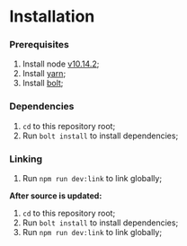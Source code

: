 # Installation

### Prerequisites

1. Install node [v10.14.2](https://nodejs.org/dist/v10.14.2/);
2. Install [yarn](https://yarnpkg.com/en/);
3. Install [bolt](http://boltpkg.com/);

### Dependencies

1. `cd` to this repository root;
2. Run `bolt install` to install dependencies;

### Linking
1. Run `npm run dev:link` to link globally;

**After source is updated:**

1. `cd` to this repository root;
2. Run `bolt install` to install dependencies;
3. Run `npm run dev:link` to link globally;
